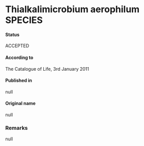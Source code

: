 Thialkalimicrobium aerophilum SPECIES
=======

#### Status
ACCEPTED

#### According to
The Catalogue of Life, 3rd January 2011

#### Published in
null

#### Original name
null

### Remarks
null